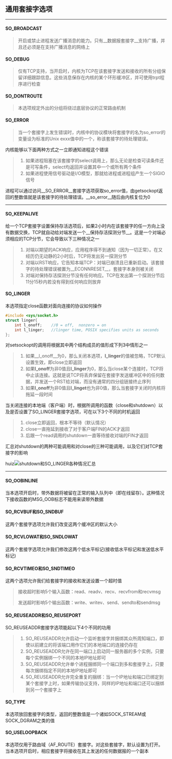 ## 通用套接字选项

------

#### SO_BROADCAST

> 开启或禁止进程发送广播消息的能力。只有__数据报套接字__支持广播，并且还必须是在支持广播消息的网络上

#### SO_DEBUG

> 仅有TCP支持，当开启时，内核为TCP在该套接字发送和接收的所有分组保留详细跟踪信息。这些消息保存在内核的某个环形缓冲区，并可使用trpt程序进行检查

#### SO_DONTROUTE

> 本选项规定外出的分组将绕过底层协议的正常路由机制

#### SO_ERROR

> 当一个套接字上发生错误时，内核中的协议模块将套接字的名为so_error的变量设为标准的Unix exxx值中的一个，称该套接字的待处理错误。

内核能够以下面两种方式之一立即通知进程这个错误

> 1. 如果进程阻塞在该套接字的select调用上，那么无论是检查可读条件还是可写条件，select均返回并设置其中一个或所有两个条件
> 2. 如果进程使用信号驱动是I/O模型，那就给进程或进程组产生一个SIGIO信号

进程可以通过访问__SO_ERROR__套接字选项获取so_error值，由getsockopt返回的整数值就是该套接字的待处理错误。__so_error__随后由内核复位为0

-----

#### SO_KEEPALIVE

给一个TCP套接字设置保持存活选项后，如果2小时内在该套接字的任一方向上没有数据交换，TCP就自动给对端发送一个__保持存活探测分节__。这是一个对端必须相应的TCP分节，它会导致以下三种情况之一

> 1. 对端以期望的ACK响应，应用程序得不到通知（因为一切正常）。在又经历仍无动静的2小时后，TCP将发出另一探测分节
> 2. 对端以RST响应，它告知本端TCP：对端已崩溃且已重新启动。该套接字的待处理错误被置为__ECONNRESET__，套接字本身则被关闭
> 3. 对端对保持存活探测分节没有任何响应。TCP在发出第一个探测分节后11分15秒内若没有得到任何响应则放弃

#### SO_LINGER

本选项指定close函数对面向连接的协议如何操作

```c
#include <sys/socket.h>
struct linger{
    int l_onoff;	//0 = off,  nonzero = on
    int l_linger;	//linger time, POSIX specifies units as seconds
};
```

对setsockopt的调用将根据其中两个结构成员的值形成下列3中情形之一

> 1. 如果__l_onoff__为0，那么关闭本选项，**l_linger**的值被忽略，TCP默认设置生效，即close立即返回
> 2. 如果**l_onoff**为非0值且**l_linger**为0，那么当close某个连接时，TCP将中止该连接。这就是说TCP将丢弃保留在套接字发送缓冲区中的任何数据，并发送一个RST给对端，而没有通常的四分组链接终止序列
> 3. 如果**l_onoff**为非0值且**l_linget**也为非0值，那么当套接字关闭时内核将拖延一段时间

当关闭连接的本地端（客户端）时，根据所调用的函数（close和shutdown）以及是否设置了SO_LINGER套接字选项，可在以下3个不同的时机返回

> 1. close立即返回，根本不等待（默认情况）
> 2. close一直拖延到接收了对于客户端FIN的ACK才返回
> 3. 后跟一个read调用的shutdown一直等待接收对端的FIN才返回

汇总对shutdown的两种可能调用和对close的三种可能调用，以及它们对TCP套接字的影响

huiz![shutdown和SO_LINGER各种情况汇总](/home/coffee/Book/Unp/套接字选项/img/shutdown和SO_LINGER情况.jpg)

----

#### SO_OOBINLINE

当本选项开启时，带外数据将被留在正常的输入队列中（即在线留存）。这种情况下接收函数的MSG_OOB标志不能用来读带外数据

#### SO_RCVBUF和SO_SNDBUF

这两个套接字选项允许我们改变这两个缓冲区的默认大小

#### SO_RCVLOWAT和SO_SNDLOWAT

这两个套接字选项允许我们修改这两个低水平标记(接收低水平标记和发送低水平标记)

#### SO_RCVTIMEO和SO_SNDTIMEO

这两个选项允许我们给套接字的接收和发送设置一个超时值

> 接收超时影响5个输入函数：read、readv、recv、recvfrom和recvmsg
>
> 发送超时影响5个输出函数：write、writev、send、sendto和sendmsg

#### SO_REUSEADDR和SO_REUSEPORT

SO_REUSEADDR套接字选项能起以下4个不同的功用

> 1. SO_REUSEADDR允许启动一个监听套接字并捆绑其众所周知端口，即使以前建立的将该端口用作它们的本地端口的连接仍存在
> 2. SO_REUSEADDR允许在同一端口上启动同一服务器的多个实例，只要每个实例捆绑一个不同的本地IP地址即可
> 3. SO_REUSEADDR允许单个进程捆绑同一个端口到多和套接字上，只要每次捆绑指定不同的本地IP地址即可
> 4. SO_REUSEADDR允许完全重复的捆绑：当一个IP地址和端口已绑定到某个套接字上时，如果传输协议支持，同样的IP地址和端口还可以捆绑到另一个套接字上

#### SO_TYPE

本选项放回套接字的类型，返回的整数值是一个诸如SOCK_STREAM或SOCK_DGRAM之类的值

#### SO_USELOOPBACK

本选项仅用于路由域（AF_ROUTE）套接字。对这些套接字，默认设置为打开。当本选项开启时，相应套接字将接收在其上发送的任何数据报的一个副本

